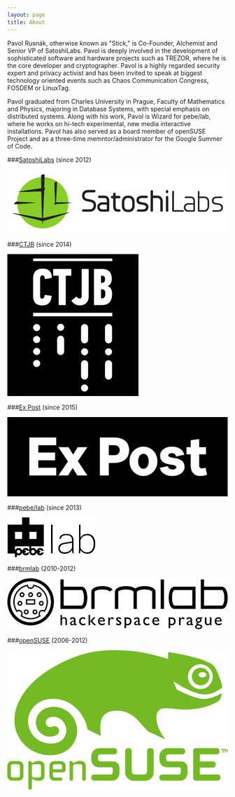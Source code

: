 ```yaml
---
layout: page
title: About
---
```


Pavol Rusnák, otherwise known as "Stick," is Co-Founder, Alchemist and
Senior VP of SatoshiLabs. Pavol is deeply involved in the development of
sophisticated software and hardware projects such as TREZOR, where he is
the core developer and cryptographer. Pavol is a highly regarded
security expert and privacy activist and has been invited to speak at
biggest technology oriented events such as Chaos Communication Congress,
FOSDEM or LinuxTag.

Pavol graduated from Charles University in Prague, Faculty of
Mathematics and Physics, majoring in Database Systems, with special
emphasis on distributed systems. Along with his work, Pavol is Wizard
for pebe/lab, where he works on hi-tech experimental, new media
interactive installations. Pavol has also served as a board member of
openSUSE Project and as a three-time memntor/administrator for the
Google Summer of Code.

###[SatoshiLabs](https://satoshilabs.com) (since 2012)

![satoshilabs](/assets/satoshilabs.png)

###[CTJB](https://ctjb.net) (since 2014)

![ctjb](/assets/ctjb_logo.png)

###[Ex Post](http://expost.space) (since 2015)

![expost](/assets/expost.png)

###[pebe/lab](http://pebe.cz/lab) (since 2013)

![pebelab](/assets/pebelab.png)

###[brmlab](https://brmlab.cz/) (2010-2012)

![brmlab](/assets/brmlab.png)

###[openSUSE](https://www.opensuse.org) (2006-2012)

![opensuse](/assets/opensuse.png)
